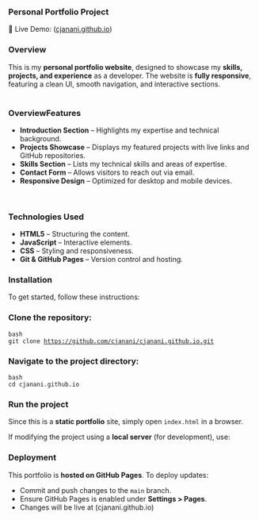 ### Personal Portfolio Project

🚀 Live Demo: ([cjanani.github.io](https://cjanani.github.io/))

### Overview

<div align="left">
  This is my <b>personal portfolio website</b>, designed to showcase my <b>skills, projects, and experience</b> as a developer. The website is <b>fully responsive</b>, featuring a clean UI, smooth navigation, and interactive sections.
</div>
<br/>

### OverviewFeatures

<div align="left">
  <ul>
    <li><b>Introduction Section</b> – Highlights my expertise and technical background.</li>
    <li><b>Projects Showcase</b> – Displays my featured projects with live links and GitHub repositories.</li>
    <li><b>Skills Section</b> – Lists my technical skills and areas of expertise.</li>
    <li><b>Contact Form</b> – Allows visitors to reach out via email.</li>
    <li><b>Responsive Design</b> – Optimized for desktop and mobile devices.</li>
  </ul>
  </div>

<br/>

### Technologies Used

<ul>
  <li><b>HTML5</b> – Structuring the content.</li>
  <li><b>JavaScript</b> – Interactive elements.</li>
  <li><b>CSS</b> – Styling and responsiveness.</li>
  <li><b>Git & GitHub Pages</b> – Version control and hosting.</li>
</ul>

### Installation

To get started, follow these instructions:

### Clone the repository:

<code>bash</code> <br/>
<code>git clone https://github.com/cjanani/cjanani.github.io.git</code>

### Navigate to the project directory:

<code>bash</code> <br/>
<code>cd cjanani.github.io</code>

### Run the project

Since this is a <b>static portfolio</b> site, simply open <code>index.html</code> in a browser.

If modifying the project using a <b>local server</b> (for development), use:

### Deployment

This portfolio is <b>hosted on GitHub Pages</b>. To deploy updates:
<ul>
<li>Commit and push changes to the <code>main</code> branch.</li>

<li>Ensure GitHub Pages is enabled under <b>Settings > Pages</b>.</li>

<li>Changes will be live at (cjanani.github.io)</li>
</ul>
